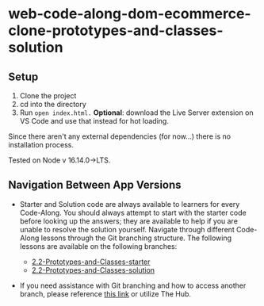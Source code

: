 # web-code-along-dom-ecommerce-clone-prototypes-and-classes-solution

## Setup
1. Clone the project
2. cd into the directory
3. Run `open index.html.` **Optional**: download the Live Server extension on VS Code and use that instead for hot loading.

Since there aren't any external dependencies (for now...) there is no installation process. 

Tested on Node v 16.14.0->LTS.

## Navigation Between App Versions
- Starter and Solution code are always available to learners for every Code-Along. You should always attempt to start with the starter code before looking up the answers; they are available to help if you are unable to resolve the solution yourself. Navigate through different Code-Along lessons through the Git branching structure. The following lessons are available on the following branches:
    - [2.2-Prototypes-and-Classes-starter](https://github.com/bloominstituteoftechnology/web-code-along-dom-ecommerce-clone/tree/2.2-Prototypes-and-Classes-starter)
    - [2.2-Prototypes-and-Classes-solution](https://github.com/bloominstituteoftechnology/web-code-along-dom-ecommerce-clone/tree/2.2-Prototypes-and-Classes-solution)

- If you need assistance with Git branching and how to access another branch, please reference [this link](https://www.atlassian.com/git/tutorials/using-branches/git-checkout) or utilize The Hub.
